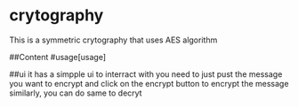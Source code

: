 # crytography
This is  a symmetric crytography that uses AES algorithm


##Content
#usage[usage]

##ui
it has a simpple ui to interract with you need to just pust the message you want to 
encrypt and click on the encrypt button to encrypt the message
similarly,
you can do same to decryt



